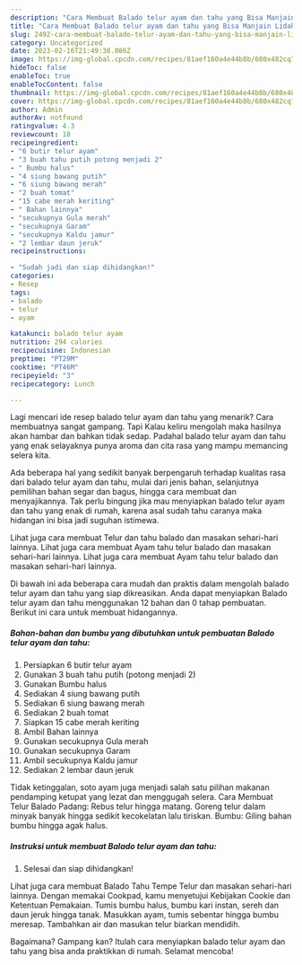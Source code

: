 ```yaml
---
description: "Cara Membuat Balado telur ayam dan tahu yang Bisa Manjain Lidah, Buat Buka Puasa Bikin Ngiler"
title: "Cara Membuat Balado telur ayam dan tahu yang Bisa Manjain Lidah, Buat Buka Puasa Bikin Ngiler"
slug: 2492-cara-membuat-balado-telur-ayam-dan-tahu-yang-bisa-manjain-lidah-buat-buka-puasa-bikin-ngiler
category: Uncategorized
date: 2023-02-16T21:49:38.086Z
image: https://img-global.cpcdn.com/recipes/81aef160a4e44b8b/680x482cq70/balado-telur-ayam-dan-tahu-foto-resep-utama.jpg
hideToc: false
enableToc: true
enableTocContent: false
thumbnail: https://img-global.cpcdn.com/recipes/81aef160a4e44b8b/680x482cq70/balado-telur-ayam-dan-tahu-foto-resep-utama.jpg
cover: https://img-global.cpcdn.com/recipes/81aef160a4e44b8b/680x482cq70/balado-telur-ayam-dan-tahu-foto-resep-utama.jpg
author: Admin
authorAv: notfound
ratingvalue: 4.3
reviewcount: 18
recipeingredient:
- "6 butir telur ayam"
- "3 buah tahu putih potong menjadi 2"
- " Bumbu halus"
- "4 siung bawang putih"
- "6 siung bawang merah"
- "2 buah tomat"
- "15 cabe merah keriting"
- " Bahan lainnya"
- "secukupnya Gula merah"
- "secukupnya Garam"
- "secukupnya Kaldu jamur"
- "2 lembar daun jeruk"
recipeinstructions:

- "Sudah jadi dan siap dihidangkan!"
categories:
- Resep
tags:
- balado
- telur
- ayam

katakunci: balado telur ayam 
nutrition: 294 calories
recipecuisine: Indonesian
preptime: "PT29M"
cooktime: "PT46M"
recipeyield: "3"
recipecategory: Lunch

---
```



Lagi mencari ide resep balado telur ayam dan tahu yang menarik? Cara membuatnya sangat gampang. Tapi Kalau keliru mengolah maka hasilnya akan hambar dan bahkan tidak sedap. Padahal balado telur ayam dan tahu yang enak selayaknya punya aroma dan cita rasa yang mampu memancing selera kita.


Ada beberapa hal yang sedikit banyak berpengaruh terhadap kualitas rasa dari balado telur ayam dan tahu, mulai dari jenis bahan, selanjutnya pemilihan bahan segar dan bagus, hingga cara membuat dan menyajikannya. Tak perlu bingung jika mau menyiapkan balado telur ayam dan tahu yang enak di rumah, karena asal sudah tahu caranya maka hidangan ini bisa jadi suguhan istimewa.

Lihat juga cara membuat Telur dan tahu balado dan masakan sehari-hari lainnya. Lihat juga cara membuat Ayam tahu telur balado dan masakan sehari-hari lainnya. Lihat juga cara membuat Ayam tahu telur balado dan masakan sehari-hari lainnya.


Di bawah ini ada beberapa cara mudah dan praktis dalam mengolah balado telur ayam dan tahu yang siap dikreasikan. Anda dapat menyiapkan Balado telur ayam dan tahu menggunakan 12 bahan dan 0 tahap pembuatan. Berikut ini cara untuk membuat hidangannya.

<!--inarticleads1-->

##### Bahan-bahan dan bumbu yang dibutuhkan untuk pembuatan Balado telur ayam dan tahu:

1. Persiapkan 6 butir telur ayam
1. Gunakan 3 buah tahu putih (potong menjadi 2)
1. Gunakan  Bumbu halus
1. Sediakan 4 siung bawang putih
1. Sediakan 6 siung bawang merah
1. Sediakan 2 buah tomat
1. Siapkan 15 cabe merah keriting
1. Ambil  Bahan lainnya
1. Gunakan secukupnya Gula merah
1. Gunakan secukupnya Garam
1. Ambil secukupnya Kaldu jamur
1. Sediakan 2 lembar daun jeruk


Tidak ketinggalan, soto ayam juga menjadi salah satu pilihan makanan pendamping ketupat yang lezat dan menggugah selera. Cara Membuat Telur Balado Padang: Rebus telur hingga matang. Goreng telur dalam minyak banyak hingga sedikit kecokelatan lalu tiriskan. Bumbu: Giling bahan bumbu hingga agak halus. 

<!--inarticleads2-->

##### Instruksi untuk membuat Balado telur ayam dan tahu:


1. Selesai dan siap dihidangkan!

Lihat juga cara membuat Balado Tahu Tempe Telur dan masakan sehari-hari lainnya. Dengan memakai Cookpad, kamu menyetujui Kebijakan Cookie dan Ketentuan Pemakaian. Tumis bumbu halus, bumbu kari instan, sereh dan daun jeruk hingga tanak. Masukkan ayam, tumis sebentar hingga bumbu meresap. Tambahkan air dan masukan telur biarkan mendidih. 

Bagaimana? Gampang kan? Itulah cara menyiapkan balado telur ayam dan tahu yang bisa anda praktikkan di rumah. Selamat mencoba!
